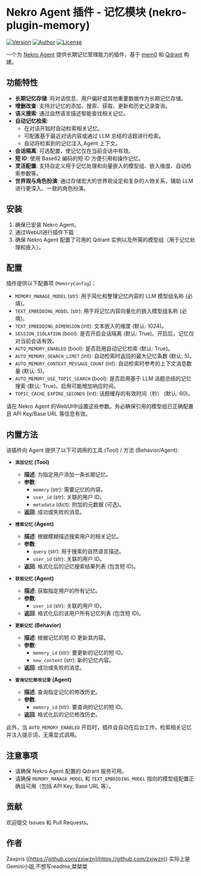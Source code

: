 # Nekro Agent 插件 - 记忆模块 (nekro-plugin-memory)

[![Version](https://img.shields.io/badge/version-0.1.1-blue)](https://github.com/zxjwzn/nekro-plugin-memory)
[![Author](https://img.shields.io/badge/author-Zaxpris-brightgreen)](https://github.com/zxjwzn)
[![License](https://img.shields.io/badge/license-MIT-orange)](LICENSE) <!-- 请根据实际情况添加 LICENSE 文件 -->

一个为 [Nekro Agent](https://github.com/KroMiose/nekro-agent) <!-- 替换为 Nekro Agent 的实际链接 --> 提供长期记忆管理能力的插件，基于 [mem0](https://github.com/mem0ai/mem0) 和 [Qdrant](https://qdrant.tech/) 构建。

## 功能特性

*   **长期记忆存储**: 将对话信息、用户偏好或其他重要数据作为长期记忆存储。
*   **增删改查**: 支持对记忆的添加、搜索、获取、更新和历史记录查询。
*   **语义搜索**: 通过自然语言描述智能查找相关记忆。
*   **自动记忆检索**:
    *   在对话开始时自动检索相关记忆。
    *   可配置基于最近对话内容或通过 LLM 总结的话题进行检索。
    *   自动将检索到的记忆注入 Agent 上下文。
*   **会话隔离**: 可选配置，使记忆仅在当前会话中有效。
*   **短 ID**: 使用 Base62 编码的短 ID 方便引用和操作记忆。
*   **灵活配置**: 支持自定义用于记忆处理和向量嵌入的模型组、嵌入维度、自动检索参数等。
*   **世界观与角色扮演**: 通过存储宏大的世界观设定和复杂的人物关系，辅助 LLM 进行更深入、一致的角色扮演。

## 安装

1.  确保已安装 Nekro Agent。
2.  通过WebUI进行插件下载
3.  确保 Nekro Agent 配置了可用的 Qdrant 实例以及所需的模型组（用于记忆处理和嵌入）。

## 配置

插件提供以下配置项 (`MemoryConfig`)：

*   `MEMORY_MANAGE_MODEL` (str): 用于简化和整理记忆内容的 LLM 模型组名称 (必填)。
*   `TEXT_EMBEDDING_MODEL` (str): 用于将记忆内容向量化的嵌入模型组名称 (必填)。
*   `TEXT_EMBEDDING_DIMENSION` (int): 文本嵌入的维度 (默认: 1024)。
*   `SESSION_ISOLATION` (bool): 是否开启会话隔离 (默认: True)。开启后，记忆仅对当前会话有效。
*   `AUTO_MEMORY_ENABLED` (bool): 是否启用自动记忆检索 (默认: True)。
*   `AUTO_MEMORY_SEARCH_LIMIT` (int): 自动检索时返回的最大记忆条数 (默认: 5)。
*   `AUTO_MEMORY_CONTEXT_MESSAGE_COUNT` (int): 自动检索时参考的上下文消息数量 (默认: 5)。
*   `AUTO_MEMORY_USE_TOPIC_SEARCH` (bool): 是否启用基于 LLM 话题总结的记忆搜索 (默认: True)。启用可能增加响应时间。
*   `TOPIC_CACHE_EXPIRE_SECONDS` (int): 话题缓存的有效时间（秒） (默认: 60)。

请在 Nekro Agent 的WebUI中设置这些参数。务必确保引用的模型组已正确配置且 API Key/Base URL 等信息有效。

## 内置方法

该插件向 Agent 提供了以下可调用的工具 (Tool) / 方法 (Behavior/Agent):

*   **`添加记忆` (Tool)**
    *   **描述**: 为指定用户添加一条长期记忆。
    *   **参数**:
        *   `memory` (str): 需要记忆的内容。
        *   `user_id` (str): 关联的用户 ID。
        *   `metadata` (dict): 附加的元数据 (可选)。
    *   **返回**: 成功或失败的消息。

*   **`搜索记忆` (Agent)**
    *   **描述**: 根据模糊描述搜索用户的相关记忆。
    *   **参数**:
        *   `query` (str): 用于搜索的自然语言描述。
        *   `user_id` (str): 关联的用户 ID。
    *   **返回**: 格式化后的记忆搜索结果列表 (包含短 ID)。

*   **`获取记忆` (Agent)**
    *   **描述**: 获取指定用户的所有记忆。
    *   **参数**:
        *   `user_id` (str): 关联的用户 ID。
    *   **返回**: 格式化后的该用户所有记忆列表 (包含短 ID)。

*   **`更新记忆` (Behavior)**
    *   **描述**: 根据记忆的短 ID 更新其内容。
    *   **参数**:
        *   `memory_id` (str): 要更新的记忆的短 ID。
        *   `new_content` (str): 新的记忆内容。
    *   **返回**: 成功或失败的消息。

*   **`查询记忆修改记录` (Agent)**
    *   **描述**: 查询指定记忆的修改历史。
    *   **参数**:
        *   `memory_id` (str): 要查询的记忆的短 ID。
    *   **返回**: 格式化后的记忆修改历史。

此外，当 `AUTO_MEMORY_ENABLED` 开启时，插件会自动在后台工作，检索相关记忆并注入提示词，无需显式调用。

## 注意事项

*   请确保 Nekro Agent 配置的 Qdrant 服务可用。
*   请确保 `MEMORY_MANAGE_MODEL` 和 `TEXT_EMBEDDING_MODEL` 指向的模型组配置正确且可用（包括 API Key, Base URL 等）。

## 贡献

欢迎提交 Issues 和 Pull Requests。

## 作者

Zaxpris ([https://github.com/zxjwzn](https://github.com/zxjwzn))
实际上是Gemini小姐,不想写readme,桀桀桀
